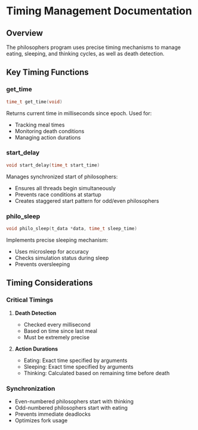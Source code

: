 # Timing Management Documentation

## Overview
The philosophers program uses precise timing mechanisms to manage eating, sleeping, and thinking cycles, as well as death detection.

## Key Timing Functions

### get_time
```c
time_t get_time(void)
```
Returns current time in milliseconds since epoch. Used for:
- Tracking meal times
- Monitoring death conditions
- Managing action durations

### start_delay
```c
void start_delay(time_t start_time)
```
Manages synchronized start of philosophers:
- Ensures all threads begin simultaneously
- Prevents race conditions at startup
- Creates staggered start pattern for odd/even philosophers

### philo_sleep
```c
void philo_sleep(t_data *data, time_t sleep_time)
```
Implements precise sleeping mechanism:
- Uses microsleep for accuracy
- Checks simulation status during sleep
- Prevents oversleeping

## Timing Considerations

### Critical Timings
1. **Death Detection**
   - Checked every millisecond
   - Based on time since last meal
   - Must be extremely precise

2. **Action Durations**
   - Eating: Exact time specified by arguments
   - Sleeping: Exact time specified by arguments
   - Thinking: Calculated based on remaining time before death

### Synchronization
- Even-numbered philosophers start with thinking
- Odd-numbered philosophers start with eating
- Prevents immediate deadlocks
- Optimizes fork usage
